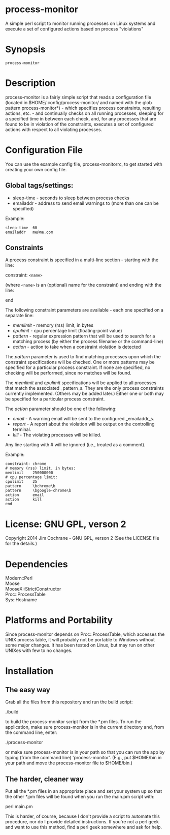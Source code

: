 process-monitor
===============

A simple perl script to monitor running processes on Linux systems and
execute a set of configured actions based on process "violations"

Synopsis
===============

    process-monitor

Description
===============

process-monitor is a fairly simple script that reads a configuration file
(located in $HOME/.config/process-monitor/ and named with the glob pattern
process-monitor\*) - which specifies process constraints, resulting
actions, etc. - and continually checks on all running processes, sleeping
for a specified time in between each check, and, for any processes that
are found to be in violation of the constraints, executes a set of
configured actions with respect to all violating processes.

Configuration File
===============
You can use the example config file, process-monitorrc, to get started with
creating your own config file.

Global tags/settings:
---------------

* sleep-time - seconds to sleep between process checks
* emailaddr  - address to send email warnings to (more than one can be
specified)

Example:

    sleep-time  60
    emailaddr   me@me.com

Constraints
---------------

A process constraint is specified in a multi-line section - starting with
the line:

constraint: `<name>`  

(where `<name>` is an (optional) name for the constraint) and ending with
the line:

end

The following constraint parameters are available - each one specified on
a separate line:

* _memlimit_ - memory (rss) limit, in bytes
* _cpulimit_ - cpu percentage limit (floating-point value)
* _pattern_ - regular expression pattern that will be used to search for a
matching process (by either the process filename or the command-line)
* _action_ - action to take when a constraint violation is detected

The _pattern_ parameter is used to find matching processes upon which the
constraint specifications will be checked.  One or more patterns may be
specified for a particular process constraint.  If none are specified, no
checking will be performed, since no matches will be found.

The _memlimit_ and _cpulimit_ specifications will be applied to all
processes that match the associated _pattern_s.  They are the only
process constraints currently implemented.  (Others may be added later.)
Either one or both may be specified for a
particular process constraint.

The _action_ parameter should be one of the following:

* _email_ - A warning email will be sent to the configured _emailaddr_s.
* _report_ - A report about the violation will be output on the controlling
terminal.
* _kill_ - The violating processes will be killed.

Any line starting with # will be ignored (i.e., treated as a comment).

Example:

    constraint: chrome
    # memory (rss) limit, in bytes:
    memlimit    250000000
    # cpu percentage limit:
    cpulimit    25
    pattern     \bchrome\b
    pattern     \bgoogle-chrome\b
    action      email
    action      kill
    end

License:  GNU GPL, verson 2
===============

Copyright 2014  Jim Cochrane - GNU GPL, verson 2 (See the LICENSE file
for the details.)

Dependencies
===============

Modern::Perl  
Moose  
MooseX::StrictConstructor  
Proc::ProcessTable  
Sys::Hostname  

Platforms and Portability
===============

Since process-monitor depends on Proc::ProcessTable, which accesses the
UNIX process table, it will probably not be portable to Windows without
some major changes.  It has been tested on Linux, but may run on other
UNIXes with few to no changes.

Installation
===============
The easy way
---------------
Grab all the files from this repository and run the build script:

./build

to build the process-monitor script from the \*.pm files.  To run the
application, make sure process-monitor is in the current directory and,
from the command line, enter:

./process-monitor

or make sure process-monitor is in your path so that you can run the app by
typing (from the command line) 'process-monitor'. (E.g., put $HOME/bin in
your path and move the process-monitor file to $HOME/bin.)

The harder, cleaner way
---------------
Put all the \*.pm files in an appropriate place and set your system up so
that the other \*.pm files will be found when you run the main.pm script with:

perl main.pm

This is harder, of course, because I don't provide a script to automate this
procedure, nor do I provide detailed instructions.  If you're not a perl
geek and want to use this method, find a perl geek somewhere and ask for
help.

